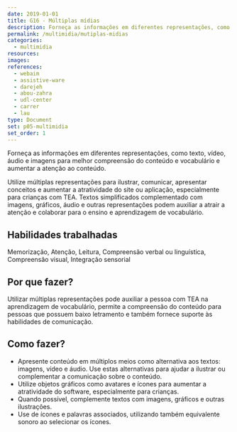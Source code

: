 ```yaml
---
date: 2019-01-01
title: G16 - Múltiplas mídias
description: Forneça as informações em diferentes representações, como texto, vídeo, áudio e imagens para melhor compreensão do conteúdo e vocabulário e aumentar a atenção ao conteúdo.
permalink: /multimidia/mutiplas-midias
categories:
  - multimidia
resources:
images:
references:
  - webaim
  - assistive-ware
  - darejeh
  - abou-zahra
  - udl-center
  - carrer
  - lau
type: Document
set: p05-multimidia
set_order: 1
---
```


Forneça as informações em diferentes representações, como texto, vídeo, áudio e imagens para melhor compreensão do conteúdo e vocabulário e aumentar a atenção ao conteúdo.

Utilize múltiplas representações para ilustrar, comunicar, apresentar conceitos e aumentar a atratividade do site ou aplicação, especialmente para crianças com TEA. Textos simplificados complementado com imagens, gráficos, áudio e outras representações podem auxiliar a atrair a atenção e colaborar para o ensino e aprendizagem de vocabulário.

## Habilidades trabalhadas

Memorização, Atenção, Leitura, Compreensão verbal ou linguística, Compreensão visual, Integração sensorial

## Por que fazer?

Utilizar múltiplas representações pode auxiliar a pessoa com TEA na aprendizagem de vocabulário, permite a compreensão do conteúdo para pessoas que possuem baixo letramento e também fornece suporte às habilidades de comunicação.

## Como fazer?

- Apresente conteúdo em múltiplos meios como alternativa aos textos: imagens, vídeo e áudio. Use estas alternativas para ajudar a ilustrar ou complementar a comunicação sobre o conteúdo.
- Utilize objetos gráficos como avatares e ícones para aumentar a atratividade do software, especialmente para crianças.
- Quando possível, complemente textos com imagens, gráficos e outras ilustrações.
- Use de ícones e palavras associados, utilizando também equivalente sonoro ao selecionar os ícones.
